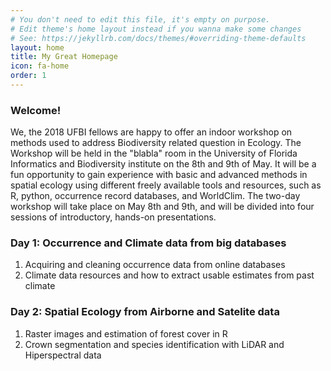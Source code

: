 ```yaml
---
# You don't need to edit this file, it's empty on purpose.
# Edit theme's home layout instead if you wanna make some changes
# See: https://jekyllrb.com/docs/themes/#overriding-theme-defaults
layout: home
title: My Great Homepage
icon: fa-home
order: 1
---
```

### Welcome!

We, the 2018 UFBI fellows are happy to offer an indoor workshop on methods used to address Biodiversity related question in Ecology. The Workshop will be held in the "blabla"  room in the University of Florida Informatics and Biodiversity institute on the 8th and 9th of May. It will be a fun opportunity to gain experience with basic and advanced methods in spatial ecology using different freely available tools and resources, such as R, python, occurrence record databases, and WorldClim. The two-day workshop will take place on May 8th and 9th, and will be divided into four sessions of introductory, hands-on presentations.


### Day 1: Occurrence and Climate data from big databases
1. Acquiring and cleaning occurrence data from online databases
2. Climate data resources and how to extract usable estimates from past climate

### Day 2: Spatial Ecology from Airborne and Satelite data
1. Raster images and estimation of forest cover in R
2. Crown segmentation and species identification with LiDAR and Hiperspectral data
